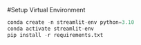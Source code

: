 #Setup Virtual Environment

```python
conda create -n streamlit-env python=3.10
conda activate streamlit-env
pip install -r requirements.txt
```

